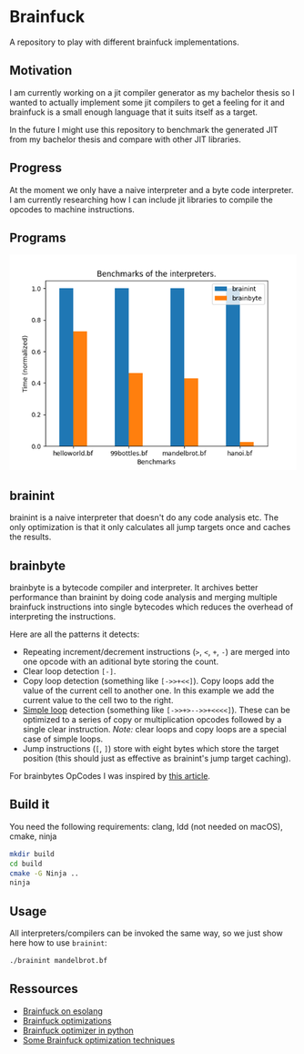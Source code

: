 # Brainfuck

A repository to play with different brainfuck implementations.

## Motivation 

I am currently working on a jit compiler generator as my bachelor thesis so I
wanted to actually implement some jit compilers to get a feeling for it and 
brainfuck is a small enough language that it suits itself as a target.

In the future I might use this repository to benchmark the generated JIT from
my bachelor thesis and compare with other JIT libraries.

## Progress

At the moment we only have a naive interpreter and a byte code interpreter. I 
am currently researching how I can include jit libraries to compile the opcodes
to machine instructions.

## Programs

![plot](plot.png)

## brainint

brainint is a naive interpreter that doesn't do any code analysis etc. The only 
optimization is that it only calculates all jump targets once and caches the 
results.

## brainbyte

brainbyte is a bytecode compiler and interpreter. It archives better performance
than brainint by doing code analysis and merging multiple brainfuck instructions
into single bytecodes which reduces the overhead of interpreting the 
instructions.

Here are all the patterns it detects:
- Repeating increment/decrement instructions (`>`, `<`, `+`, `-`) are merged 
  into one opcode with an aditional byte storing the count.
- Clear loop detection `[-]`.
- Copy loop detection (something like `[->>+<<]`). Copy loops add the value of the current cell 
  to another one. In this example we add the current value to the cell two to the
  right. 
- [Simple loop](https://github.com/lifthrasiir/esotope-bfc/wiki/Comparison#simple-loop-detection)
   detection (something like `[->>+>-->>+<<<<]`). These can be optimized to 
   a series of copy or multiplication opcodes followed by a single clear 
   instruction. _Note:_ clear loops and copy loops are a special case of simple 
   loops.
- Jump instructions (`[`, `]`) store with eight bytes which store the target position 
  (this should just as effective as brainint's jump target caching).

For brainbytes OpCodes I was inspired by [this article](http://calmerthanyouare.org/2015/01/07/optimizing-brainfuck.html).

<!-- Ideas for further programs: brainbyte (a bytecode interpreter with code 
analysis), brainllvm (a jit compiler with llvm backend), brainunijit 
(a template based jit with unijit) -->

## Build it

You need the following requirements:
clang, ldd (not needed on macOS), cmake, ninja

```bash
mkdir build
cd build
cmake -G Ninja ..
ninja
```

## Usage

All interpreters/compilers can be invoked the same way, so we just show here how
to use `brainint`:

```bash
./brainint mandelbrot.bf
```

## Ressources

- [Brainfuck on esolang](https://esolangs.org/wiki/Brainfuck)
- [Brainfuck optimizations](http://calmerthanyouare.org/2015/01/07/optimizing-brainfuck.html)
- [Brainfuck optimizer in python](https://github.com/matslina/bfoptimization)
- [Some Brainfuck optimization techniques](https://github.com/lifthrasiir/esotope-bfc/wiki/Comparison)